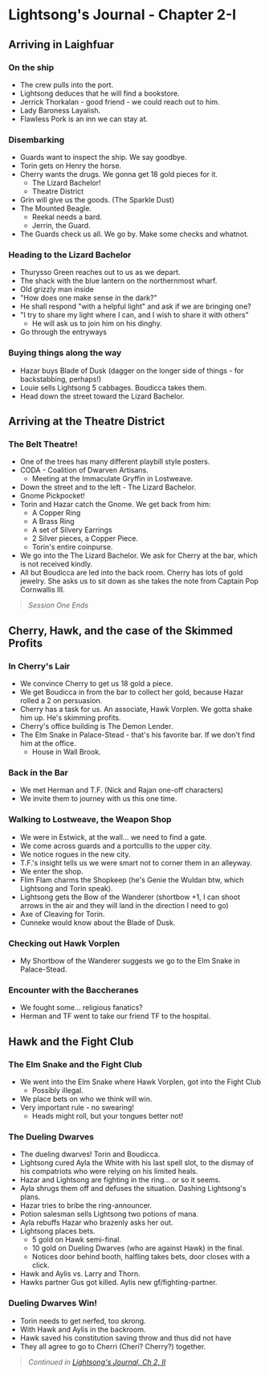 # Lightsong's Journal - Chapter 2-I

## Arriving in Laighfuar 

### On the ship
- The crew pulls into the port. 
- Lightsong deduces that he will find a bookstore.
- Jerrick Thorkalan - good friend - we could reach out to him. 
- Lady Baroness Layalish.
- Flawless Pork is an inn we can stay at.

### Disembarking
- Guards want to inspect the ship. We say goodbye.
- Torin gets on Henry the horse.
- Cherry wants the drugs. We gonna get 18 gold pieces for it.
    - The Lizard Bachelor! 
    - Theatre District
- Grin will give us the goods. (The Sparkle Dust)
- The Mounted Beagle.
    - Reekal needs a bard.
    - Jerrin, the Guard.
- The Guards check us all. We go by. Make some checks and whatnot.

### Heading to the Lizard Bachelor
- Thurysso Green reaches out to us as we depart.
- The shack with the blue lantern on the northernmost wharf.
- Old grizzly man inside
- "How does one make sense in the dark?"
- He shall respond "with a helpful light" and ask if we are bringing one?
- "I try to share my light where I can, and I wish to share it with others"
    - He will ask us to join him on his dinghy.
- Go through the entryways

### Buying things along the way
- Hazar buys Blade of Dusk (dagger on the longer side of things - for backstabbing, perhaps!)
- Louie sells Lightsong 5 cabbages. Boudicca takes them.
- Head down the street toward the Lizard Bachelor.

## Arriving at the Theatre District

### The Belt Theatre! 
- One of the trees has many different playbill style posters.
- CODA - Coalition of Dwarven Artisans.
    - Meeting at the Immaculate Gryffin in Lostweave.
- Down the street and to the left - The Lizard Bachelor.
- Gnome Pickpocket!
- Torin and Hazar catch the Gnome. We get back from him:
    - A Copper Ring
    - A Brass Ring
    - A set of Silvery Earrings
    - 2 Silver pieces, a Copper Piece.
    - Torin's entire coinpurse.
- We go into the The Lizard Bachelor. We ask for Cherry at the bar, which is not received kindly. 
- All but Boudicca are led into the back room. Cherry has lots of gold jewelry. She asks us to sit down as she takes the note from Captain Pop Cornwallis III.

> _Session One Ends_

## Cherry, Hawk, and the case of the Skimmed Profits

### In Cherry's Lair

- We convince Cherry to get us 18 gold a piece.
- We get Boudicca in from the bar to collect her gold, because Hazar rolled a 2 on persuasion.
- Cherry has a task for us. An associate, Hawk Vorplen. We gotta shake him up. He's skimming profits. 
- Cherry's office building is The Demon Lender. 
- The Elm Snake in Palace-Stead - that's his favorite bar. If we don't find him at the office.
    - House in Wall Brook.

### Back in the Bar

- We met Herman and T.F. (Nick and Rajan one-off characters)
- We invite them to journey with us this one time.

### Walking to Lostweave, the Weapon Shop
- We were in Estwick, at the wall... we need to find a gate.
- We come across guards and a portcullis to the upper city.
- We notice rogues in the new city.
- T.F.'s insight tells us we were smart not to corner them in an alleyway.
- We enter the shop.
- Flim Flam charms the Shopkeep (he's Genie the Wuldan btw, which Lightsong and Torin speak).
- Lightsong gets the Bow of the Wanderer (shortbow +1, I can shoot arrows in the air and they will land in the direction I need to go)
- Axe of Cleaving for Torin.
- Cunneke would know about the Blade of Dusk. 

### Checking out Hawk Vorplen

- My Shortbow of the Wanderer suggests we go to the Elm Snake in Palace-Stead.

### Encounter with the Baccheranes
- We fought some... religious fanatics?
- Herman and TF went to take our friend TF to the hospital.

## Hawk and the Fight Club

### The Elm Snake and the Fight Club
- We went into the Elm Snake where Hawk Vorplen, got into the Fight Club
    - Possibly illegal. 
- We place bets on who we think will win.
- Very important rule - no swearing! 
    - Heads might roll, but your tongues better not!

### The Dueling Dwarves
- The dueling dwarves! Torin and Boudicca.
- Lightsong cured Ayla the White with his last spell slot, to the dismay of his compatriots who were relying on his limited heals. 
- Hazar and Lightsong are fighting in the ring... or so it seems.
- Ayla shrugs them off and defuses the situation. Dashing Lightsong's plans.
- Hazar tries to bribe the ring-announcer. 
- Potion salesman sells Lightsong two potions of mana. 
- Ayla rebuffs Hazar who brazenly asks her out. 
- Lightsong places bets.
    - 5 gold on Hawk semi-final.
    - 10 gold on Dueling Dwarves (who are against Hawk) in the final. 
    - Notices door behind booth, halfling takes bets, door closes with a click. 
- Hawk and Aylis vs. Larry and Thorn.
- Hawks partner Gus got killed. Aylis new gf/fighting-partner.

### Dueling Dwarves Win!
- Torin needs to get nerfed, too skrong.
- With Hawk and Aylis in the backroom.
- Hawk saved his constitution saving throw and thus did not have 
- They all agree to go to Cherri (Cheri? Cherry?) together.

> _Continued in [Lightsong's Journal, Ch 2, II](Journal-2-II.md)_  